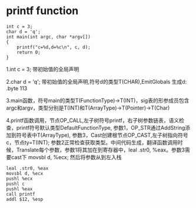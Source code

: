 # printf function
```
int c = 3;
char d = 'q';
int main(int argc, char *argv[])
{
    printf("c=%d,d=%c\n", c, d);
    return 0;
}
```

1.int c = 3; 带初始值的全局声明

2.char d = 'q'; 带初始值的全局声明,符号d的类型T(CHAR),EmitGlobals 生成d: .byte 113

3.main函数，符号main的类型T(FunctionType)->T(INT)，sig表的形参成员包含argc和argv，类型分别是T(INT)和T(ArrayType)->T(Pointer)->T(Char)

4.printf函数调用，节点OP_CALL,左子树符号printf，右子树参数链表，语义检查，printf符号默认类型DefaultFunctionType, 参数1，OP_STR通过AddString添加到符号表中T(ArrayType), 参数3，Cast创建根节点OP_CAST,左子树指向符号c，节点ty=T(INT); 参数2正常检查获取类型。中间代码生成，翻译函数调用时候，Translate每个参数，参数1将其加在到寄存器中，leal .str0, %eax。参数3需要cast下 movsbl d, %ecx; 然后将参数从到左入栈

```
leal .str0, %eax
movsbl d, %ecx
pushl %ecx
pushl c
pushl %eax
call printf
addl $12, %esp
```